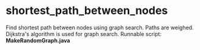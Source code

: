 # shortest_path_between_nodes
Find shortest path between nodes using graph search. Paths are weighed.  
Dijkstra's algorithm is used for graph search.
Runnable script: **MakeRandomGraph.java**
